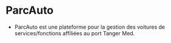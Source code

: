 # ParcAuto
* ParcAuto est une plateforme pour la gestion des voitures de services/fonctions affiliées au port Tanger Med. 
